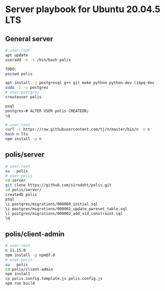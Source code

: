 # Server playbook for Ubuntu 20.04.5 LTS

## General server

```sh
# user:root
apt update
useradd -m -s /bin/bash polis

TODO:
passwd polis

apt install -y postgresql g++ git make python python-dev libpq-dev
sudo -i -u postgres
# user:postgres
createuser polis

psql
postgres=# ALTER USER polis CREATEDB;
\q
```

```sh
# user:root
curl -L https://raw.githubusercontent.com/tj/n/master/bin/n -o n
bash n lts
npm install -g n
```

## polis/server

```sh
# user:root
su - polis
# user:polis
cd server
git clone https://github.com/sirodoht/polis.git
cd polis/server/
createdb polis
psql
\i postgres/migrations/000000_initial.sql
\i postgres/migrations/000001_update_pwreset_table.sql
\i postgres/migrations/000002_add_xid_constraint.sql
\q
```

## polis/client-admin

```sh
# user:root
n 11.15.0
npm install -g npm@7.0
# user:polis
su - polis
cd polis/client-admin
npm install
cp polis.config.template.js polis.config.js
npm run build
```
